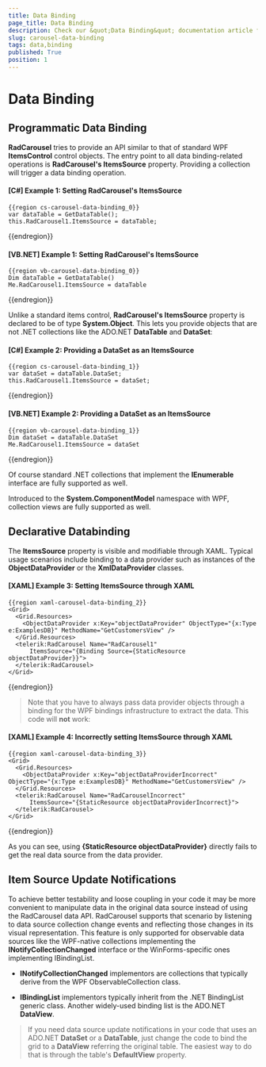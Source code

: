 ```yaml
---
title: Data Binding
page_title: Data Binding
description: Check our &quot;Data Binding&quot; documentation article for the RadCarousel {{ site.framework_name }} control.
slug: carousel-data-binding
tags: data,binding
published: True
position: 1
---
```


# Data Binding


## Programmatic Data Binding

__RadCarousel__ tries to provide an API similar to that of standard WPF __ItemsControl__ control objects. The entry point to all data binding-related operations is __RadCarousel's ItemsSource__ property. Providing a collection will trigger a data binding operation.

#### __[C#] Example 1: Setting RadCarousel's ItemsSource__

	{{region cs-carousel-data-binding_0}}
	var dataTable = GetDataTable();
	this.RadCarousel1.ItemsSource = dataTable;
{{endregion}}

#### __[VB.NET] Example 1: Setting RadCarousel's ItemsSource__

	{{region vb-carousel-data-binding_0}}
	Dim dataTable = GetDataTable()
	Me.RadCarousel1.ItemsSource = dataTable
{{endregion}}

Unlike a standard items control, __RadCarousel's ItemsSource__ property is declared to be of type __System.Object__. This lets you provide objects that are not .NET collections like the ADO.NET __DataTable__ and __DataSet__:

#### __[C#] Example 2: Providing a DataSet as an ItemsSource__

	{{region cs-carousel-data-binding_1}}
	var dataSet = dataTable.DataSet;
	this.RadCarousel1.ItemsSource = dataSet;
{{endregion}}

#### __[VB.NET] Example 2: Providing a DataSet as an ItemsSource__

	{{region vb-carousel-data-binding_1}}
	Dim dataSet = dataTable.DataSet
	Me.RadCarousel1.ItemsSource = dataSet
{{endregion}}

Of course standard .NET collections that implement the __IEnumerable__ interface are fully supported as well.

Introduced to the __System.ComponentModel__ namespace with WPF, collection views are fully supported as well.

## Declarative Databinding

The __ItemsSource__ property is visible and modifiable through XAML. Typical usage scenarios include binding to a data provider such as instances of the __ObjectDataProvider__ or the __XmlDataProvider__ classes.
       
#### __[XAML] Example 3: Setting ItemsSource through XAML__

	{{region xaml-carousel-data-binding_2}}
	<Grid>
	  <Grid.Resources>
	    <ObjectDataProvider x:Key="objectDataProvider" ObjectType="{x:Type e:ExamplesDB}" MethodName="GetCustomersView" />
	  </Grid.Resources>
	  <telerik:RadCarousel Name="RadCarousel1"
	      ItemsSource="{Binding Source={StaticResource objectDataProvider}}">
	  </telerik:RadCarousel>
	</Grid>
{{endregion}}

>Note that you have to always pass data provider objects through a binding for the WPF bindings infrastructure to extract the data. This code will __not__ work:

#### __[XAML] Example 4: Incorrectly setting ItemsSource through XAML__

	{{region xaml-carousel-data-binding_3}}
	<Grid>
	  <Grid.Resources>
	    <ObjectDataProvider x:Key="objectDataProviderIncorrect" ObjectType="{x:Type e:ExamplesDB}" MethodName="GetCustomersView" />
	  </Grid.Resources>
	  <telerik:RadCarousel Name="RadCarouselIncorrect"
	      ItemsSource="{StaticResource objectDataProviderIncorrect}">
	  </telerik:RadCarousel>
	</Grid>
{{endregion}}

As you can see, using __{StaticResource objectDataProvider}__ directly fails to get the real data source from the data provider.

## Item Source Update Notifications

To achieve better testability and loose coupling in your code it may be more convenient to manipulate data in the original data source instead of using the RadCarousel data API. RadCarousel supports that scenario by listening to data source collection change events and reflecting those changes in its visual representation. This feature is only supported for observable data sources like the WPF-native collections implementing the __INotifyCollectionChanged__ interface or the WinForms-specific ones implementing IBindingList.

* __INotifyCollectionChanged__ implementors are collections that typically derive from the WPF ObservableCollection class.

* __IBindingList__ implementors typically inherit from the .NET BindingList generic class. Another widely-used binding list is the ADO.NET __DataView__. 

>If you need data source update notifications in your code that uses an ADO.NET __DataSet__ or a __DataTable__, just change the code to bind the grid to a __DataView__ referring the original table. The easiest way to do that is through the table's __DefaultView__ property.